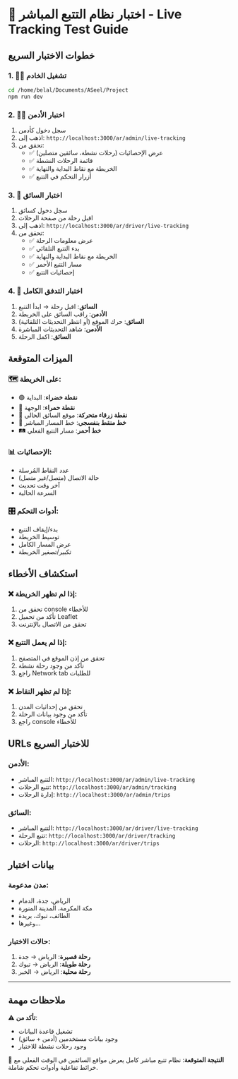 # 🚀 اختبار نظام التتبع المباشر - Live Tracking Test Guide

## خطوات الاختبار السريع

### 1. 🏃‍♂️ تشغيل الخادم
```bash
cd /home/belal/Documents/ASeel/Project
npm run dev
```

### 2. 👨‍💼 اختبار الأدمن
1. سجل دخول كأدمن
2. اذهب إلى: `http://localhost:3000/ar/admin/live-tracking`
3. تحقق من:
   - ✅ عرض الإحصائيات (رحلات نشطة، سائقين متصلين)
   - ✅ قائمة الرحلات النشطة
   - ✅ الخريطة مع نقاط البداية والنهاية
   - ✅ أزرار التحكم في التتبع

### 3. 🚛 اختبار السائق
1. سجل دخول كسائق
2. اقبل رحلة من صفحة الرحلات
3. اذهب إلى: `http://localhost:3000/ar/driver/live-tracking`
4. تحقق من:
   - ✅ عرض معلومات الرحلة
   - ✅ بدء التتبع التلقائي
   - ✅ الخريطة مع نقاط البداية والنهاية
   - ✅ مسار التتبع الأحمر
   - ✅ إحصائيات التتبع

### 4. 🔄 اختبار التدفق الكامل
1. **السائق**: اقبل رحلة → ابدأ التتبع
2. **الأدمن**: راقب السائق على الخريطة
3. **السائق**: حرك الموقع (أو انتظر التحديثات التلقائية)
4. **الأدمن**: شاهد التحديثات المباشرة
5. **السائق**: اكمل الرحلة

## الميزات المتوقعة

### 🗺️ على الخريطة:
- 🟢 **نقطة خضراء**: البداية
- 🔴 **نقطة حمراء**: الوجهة  
- 🔵 **نقطة زرقاء متحركة**: موقع السائق الحالي
- 📏 **خط منقط بنفسجي**: خط المسار المباشر
- 🛤️ **خط أحمر**: مسار التتبع الفعلي

### 📊 الإحصائيات:
- عدد النقاط المُرسلة
- حالة الاتصال (متصل/غير متصل)
- آخر وقت تحديث
- السرعة الحالية

### 🎛️ أدوات التحكم:
- بدء/إيقاف التتبع
- توسيط الخريطة
- عرض المسار الكامل
- تكبير/تصغير الخريطة

## استكشاف الأخطاء

### ❌ إذا لم تظهر الخريطة:
1. تحقق من console للأخطاء
2. تأكد من تحميل Leaflet
3. تحقق من الاتصال بالإنترنت

### ❌ إذا لم يعمل التتبع:
1. تحقق من إذن الموقع في المتصفح
2. تأكد من وجود رحلة نشطة
3. راجع Network tab للطلبات

### ❌ إذا لم تظهر النقاط:
1. تحقق من إحداثيات المدن
2. تأكد من وجود بيانات الرحلة
3. راجع console للأخطاء

## URLs للاختبار السريع

### الأدمن:
- التتبع المباشر: `http://localhost:3000/ar/admin/live-tracking`
- تتبع الرحلات: `http://localhost:3000/ar/admin/tracking`
- إدارة الرحلات: `http://localhost:3000/ar/admin/trips`

### السائق:
- التتبع المباشر: `http://localhost:3000/ar/driver/live-tracking`
- تتبع الرحلة: `http://localhost:3000/ar/driver/tracking`
- الرحلات: `http://localhost:3000/ar/driver/trips`

## بيانات اختبار

### مدن مدعومة:
- الرياض، جدة، الدمام
- مكة المكرمة، المدينة المنورة
- الطائف، تبوك، بريدة
- وغيرها...

### حالات الاختبار:
1. **رحلة قصيرة**: الرياض → جدة
2. **رحلة طويلة**: الرياض → تبوك  
3. **رحلة محلية**: الرياض → الخبر

---

## ملاحظات مهمة

⚠️ **تأكد من**:
- تشغيل قاعدة البيانات
- وجود بيانات مستخدمين (أدمن + سائق)
- وجود رحلات نشطة للاختبار

🎯 **النتيجة المتوقعة**:
نظام تتبع مباشر كامل يعرض مواقع السائقين في الوقت الفعلي مع خرائط تفاعلية وأدوات تحكم شاملة.
